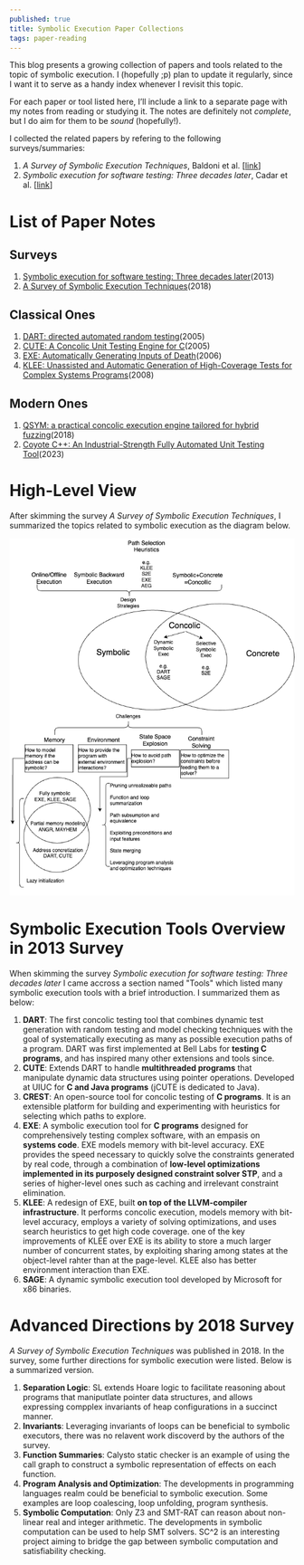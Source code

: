 ```yaml
---
published: true
title: Symbolic Execution Paper Collections
tags: paper-reading
---
```


This blog presents a growing collection of papers and tools related to the topic of symbolic execution. I (hopefully ;p) plan to update it regularly, since I want it to serve as a handy index whenever I revisit this topic. 

For each paper or tool listed here, I’ll include a link to a separate page with my notes from reading or studying it. The notes are definitely not *complete*, but I do aim for them to be *sound* (hopefully!).

I collected the related papers by refering to the following surveys/summaries:
1. *A Survey of Symbolic Execution Techniques*, Baldoni et al. [[link](https://arxiv.org/pdf/1610.00502)]
2. *Symbolic execution for software testing: Three decades later*, Cadar et al. [[link](https://people.eecs.berkeley.edu/~ksen/papers/cacm13.pdf)]

# List of Paper Notes
## Surveys
1. [Symbolic execution for software testing: Three decades later](/paper_notes/2025-04-20-Symbolic-execution-for-software-testing-Three-decades-later)(2013)
1. [A Survey of Symbolic Execution Techniques](/paper_notes/2025-04-20-A-Survey-of-Symbolic-Execution-Techniques)(2018)

## Classical Ones
1. [DART: directed automated random testing](/paper_notes/2025-04-22-DART-Directed-Automated-Random-Testing)(2005)
1. [CUTE: A Concolic Unit Testing Engine for C](/paper_notes/2025-04-22-CUTE-A-Concolic-Unit-Testing-Engine-for-C)(2005)
3. [EXE: Automatically Generating Inputs of Death](/paper_notes/2025-04-21-EXE-Automatically-Generating-Inputs-of-Death)(2006)
4. [KLEE: Unassisted and Automatic Generation of High-Coverage Tests for Complex Systems Programs](/paper_notes/2025-04-22-KLEE-unassisted-and-automatic-generation-of-high-coverage-tests-for-complex-systems-programs)(2008)

## Modern Ones
1. [QSYM: a practical concolic execution engine tailored for hybrid fuzzing](/paper_notes/2025-04-23-QSYM-A-practical-concolic-execution-engine-tailored-for-hybrid-fuzzing)(2018)
1. [Coyote C++: An Industrial-Strength Fully Automated Unit Testing Tool](/paper_notes/2025-04-22-Coyote-C-An-Industrial-Strength-Fully-Automated-Unit-Testing-Tool)(2023)

# High-Level View

After skimming the survey *A Survey of Symbolic Execution Techniques*, I summarized the topics related to symbolic execution as the diagram below.

![Topics Related to Symbolic Execution](../images/posts/symbolic_execution_index/symbolic_exec.drawio.png)

# Symbolic Execution Tools Overview in 2013 Survey
When skimming the survey *Symbolic execution for software testing: Three decades later* I came accross a section named "Tools" which listed many symbolic execution tools with a brief introduction. I summarized them as below:

1. **DART**: The first concolic testing tool that combines dynamic test generation with random testing and model checking techniques with the goal of systematically executing as many as possible execution paths of a program. DART was first implemented at Bell Labs for **testing C programs**, and has inspired many other extensions and tools since.
2. **CUTE**: Extends DART to handle **multithreaded programs** that manipulate dynamic data structures using pointer operations. Developed at UIUC for **C and Java programs** (jCUTE is dedicated to Java).
3. **CREST**: An open-source tool for concolic testing of **C programs**. It is an extensible platform for building and experimenting with heuristics for selecting which paths to explore.
4. **EXE**: A symbolic execution tool for **C programs** designed for comprehensively testing complex software, with an empasis on **systems code**. EXE models memory with bit-level accuracy. EXE provides the speed necessary to quickly solve the constraints generated by real code, through a combination of **low-level optimizations implemented in its purposely designed constraint solver STP**, and a series of higher-level ones such as caching and irrelevant constraint elimination.
5. **KLEE**: A redesign of EXE, built **on top of the LLVM-compiler infrastructure**. It performs concolic execution, models memory with bit-level accuracy, employs a variety of solving optimizations, and uses search heuristics to get high code coverage. one of the key improvements of KLEE over EXE is its ability to store a much larger number of concurrent states, by exploiting sharing among states at the object-level rahter than at the page-level. KLEE also has better environment interaction than EXE. 
6. **SAGE**: A dynamic symbolic execution tool developed by Microsoft for x86 binaries.

# Advanced Directions by 2018 Survey
*A Survey of Symbolic Execution Techniques* was published in 2018. In the survey, some further directions for symbolic execution were listed. Below is a summarized version.

1. **Separation Logic**: SL extends Hoare logic to facilitate reasoning about programs that maniputlate pointer data structures, and allows expressing compplex invariants of heap configurations in a succinct manner.
2. **Invariants**: Leveraging invariants of loops can be beneficial to symbolic executors, there was no relavent work discoverd by the authors of the survey.
3. **Function Summaries**: Calysto static checker is an example of using the call graph to construct a symbolic representation of effects on each function.
4. **Program Analysis and Optimization**: The developments in programming languages realm could be beneficial to symbolic execution. Some examples are loop coalescing, loop unfolding, program synthesis.
5. **Symbolic Computation**: Only Z3 and SMT-RAT can reason about non-linear real and integer arithmetic. The developments in symbolic computation can be used to help SMT solvers. SC^2 is an interesting project aiming to bridge the gap between symbolic computation and satisfiability checking.